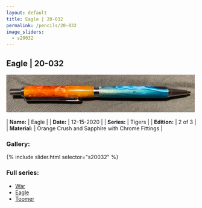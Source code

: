 ```yaml
---
layout: default
title: Eagle | 20-032
permalink: /pencils/20-032
image_sliders:
  - s20032
---
```


## Eagle | 20-032

![Your Pencil](/pencils/imgs/20032/header-20-032.png)

| **Name:**     | Eagle                                          |
| **Date:**     | 12-15-2020                                     |
| **Series:**   | Tigers                                         |
| **Edition:**  | 2 of 3                                         |
| **Material:** | Orange Crush and Sapphire with Chrome Fittings |

### Gallery:

{% include slider.html selector="s20032" %}

### Full series:

- [War](/pens/20-033)
- [Eagle](/pencils/20-032)
- [Toomer](/stylus/20-034)
